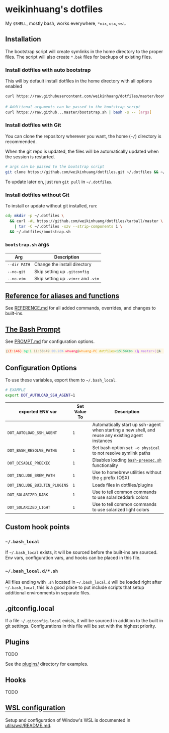 # weikinhuang's dotfiles

My `$SHELL`, mostly bash, works everywhere, `*nix`, `osx`, `wsl`.

## Installation

The bootstrap script will create symlinks in the home directory to the proper files. The script will also create `*.bak` files for backups of existing files.

### Install dotfiles with auto bootstrap

This will by default install dotfiles in the home directory with all options enabled

```bash
curl https://raw.githubusercontent.com/weikinhuang/dotfiles/master/bootstrap.sh | bash

# Additional arguments can be passed to the bootstrap script
curl https://raw.github...master/bootstrap.sh | bash -s -- [args]
```

### Install dotfiles with Git

You can clone the repository wherever you want, the home (`~/`) directory is recommended.

When the git repo is updated, the files will be automatically updated when the session is restarted.

```bash
# args can be passed to the bootstrap script
git clone https://github.com/weikinhuang/dotfiles.git ~/.dotfiles && ~/.dotfiles/bootstrap.sh
```

To update later on, just run `git pull` in `~/.dotfiles`.

### Install dotfiles without Git

To install or update without git installed, run:

```bash
cd; mkdir -p ~/.dotfiles \
  && curl -#L https://github.com/weikinhuang/dotfiles/tarball/master \
    | tar -C ~/.dotfiles -xzv --strip-components 1 \
  && ~/.dotfiles/bootstrap.sh
```

### `bootstrap.sh` args

| Arg          | Description                         |
| ------------ | ----------------------------------- |
| `--dir PATH` | Change the install directory        |
| `--no-git`   | Skip setting up `.gitconfig`        |
| `--no-vim`   | Skip setting up `.vimrc` and `.vim` |

## [Reference for aliases and functions](REFERENCE.md)

See [REFERENCE.md](REFERENCE.md) for all added commands, overrides, and changes to built-ins.

## [The Bash Prompt](PROMPT.md)

See [PROMPT.md](PROMPT.md) for configuration options.

![Prompt example](./assets/prompt-example.png)

## Configuration Options

To use these variables, export them to `~/.bash_local`.

```bash
# EXAMPLE
export DOT_AUTOLOAD_SSH_AGENT=1
```

| exported ENV var              | Set Value To | Description                                                                                        |
| ----------------------------- | ------------ | -------------------------------------------------------------------------------------------------- |
| `DOT_AUTOLOAD_SSH_AGENT`      | `1`          | Automatically start up ssh-agent when starting a new shell, and reuse any existing agent instances |
| `DOT_BASH_RESOLVE_PATHS`      | `1`          | Set bash option `set -o physical` to not resolve symlink paths                                     |
| `DOT_DISABLE_PREEXEC`         | `1`          | Disables loading [`bash-preexec.sh`](https://github.com/rcaloras/bash-preexec) functionality       |
| `DOT_INCLUDE_BREW_PATH`       | `1`          | Use to homebrew utilities without the `g` prefix (OSX)                                             |
| `DOT_INCLUDE_BUILTIN_PLUGINS` | `1`          | Loads files in dotfiles/plugins                                                                    |
| `DOT_SOLARIZED_DARK`          | `1`          | Use to tell common commands to use solarizeddark colors                                            |
| `DOT_SOLARIZED_LIGHT`         | `1`          | Use to tell common commands to use solarized light colors                                          |

## Custom hook points

### `~/.bash_local`

If `~/.bash_local` exists, it will be sourced before the built-ins are sourced. Env vars, configuration vars, and hooks can be placed in this file.

### `~/.bash_local.d/*.sh`

All files ending with `.sh` located in `~/.bash_local.d` will be loaded right after `~/.bash_local`, this is a good place to put include scripts that setup additional environments in separate files.

## .gitconfig.local

If a file `~/.gitconfig.local` exists, it will be sourced in addition to the built in git settings. Configurations in this file will be set with the highest priority.

## Plugins

TODO

See the [plugins/](./plugins/) directory for examples.

## Hooks

TODO

## [WSL configuration](utils/wsl/README.md)

Setup and configuration of Window's WSL is documented in [utils/wsl/README.md](utils/wsl/README.md).
